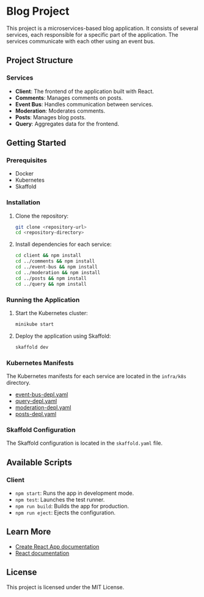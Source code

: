 # Blog Project

This project is a microservices-based blog application. It consists of several services, each responsible for a specific part of the application. The services communicate with each other using an event bus.

## Project Structure

### Services

- **Client**: The frontend of the application built with React.
- **Comments**: Manages comments on posts.
- **Event Bus**: Handles communication between services.
- **Moderation**: Moderates comments.
- **Posts**: Manages blog posts.
- **Query**: Aggregates data for the frontend.

## Getting Started

### Prerequisites

- Docker
- Kubernetes
- Skaffold

### Installation

1. Clone the repository:
    ```sh
    git clone <repository-url>
    cd <repository-directory>
    ```

2. Install dependencies for each service:
    ```sh
    cd client && npm install
    cd ../comments && npm install
    cd ../event-bus && npm install
    cd ../moderation && npm install
    cd ../posts && npm install
    cd ../query && npm install
    ```

### Running the Application

1. Start the Kubernetes cluster:
    ```sh
    minikube start
    ```

2. Deploy the application using Skaffold:
    ```sh
    skaffold dev
    ```

### Kubernetes Manifests

The Kubernetes manifests for each service are located in the `infra/k8s` directory.

- [event-bus-depl.yaml](infra/k8s/event-bus-depl.yaml)
- [query-depl.yaml](infra/k8s/query-depl.yaml)
- [moderation-depl.yaml](infra/k8s/moderation-depl.yaml)
- [posts-depl.yaml](infra/k8s/posts-depl.yaml)

### Skaffold Configuration

The Skaffold configuration is located in the `skaffold.yaml` file.

## Available Scripts

### Client

- `npm start`: Runs the app in development mode.
- `npm test`: Launches the test runner.
- `npm run build`: Builds the app for production.
- `npm run eject`: Ejects the configuration.

## Learn More

- [Create React App documentation](https://facebook.github.io/create-react-app/docs/getting-started)
- [React documentation](https://reactjs.org/)

## License

This project is licensed under the MIT License.
